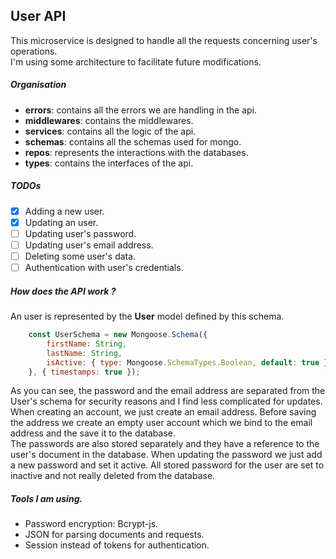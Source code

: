 ## User API
This microservice is designed to handle all the requests concerning user's operations.
<br />
I'm using some architecture to facilitate future modifications.<br />

##### Organisation
- <strong>errors</strong>: contains all the errors we are handling in the api.
- <strong>middlewares</strong>: contains the middlewares.
- <strong>services</strong>: contains all the logic of the api.
- <strong>schemas</strong>: contains all the schemas used for mongo.
- <strong>repos</strong>: represents the interactions with the databases.
- <strong>types</strong>: contains the interfaces of the api.

##### TODOs

 - [x] Adding a new user.
 - [x] Updating an user.
 - [ ] Updating user's password.
 - [ ] Updating user's email address.
 - [ ] Deleting some user's data.
 - [ ] Authentication with user's credentials.
 
##### How does the API work ?
An user is represented by the <strong>User</strong> model defined by this schema.
```javascript
    const UserSchema = new Mongoose.Schema({
        firstName: String,
        lastName: String,
        isActive: { type: Mongoose.SchemaTypes.Boolean, default: true }       
    }, { timestamps: true });
```
As you can see, the password and the email address are separated from the User's schema for security reasons and I find
less complicated for updates.<br />
When creating an account, we just create an email address. Before saving the
address we create an empty user account which we bind to the email address and the save it
to the database. <br />
The passwords are also stored separately and they have a reference to the user's document in the database. When updating the
password we just add a new password and set it active. All stored password for the user are set to inactive and not really
deleted from the database.

##### Tools I am using.

- Password encryption: Bcrypt-js.
- JSON for parsing documents and requests.
- Session instead of tokens for authentication.
